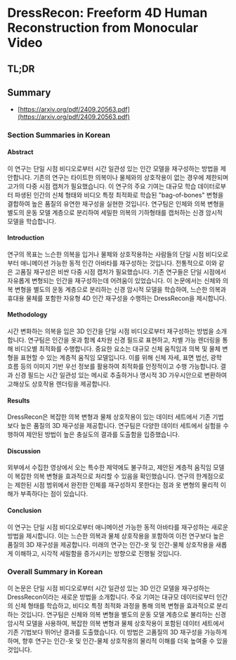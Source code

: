 # DressRecon: Freeform 4D Human Reconstruction from Monocular Video
## TL;DR
## Summary
- [https://arxiv.org/pdf/2409.20563.pdf](https://arxiv.org/pdf/2409.20563.pdf)

### Section Summaries in Korean

#### Abstract
이 연구는 단일 시점 비디오로부터 시간 일관성 있는 인간 모델을 재구성하는 방법을 제안합니다. 기존의 연구는 타이트한 의복이나 물체와의 상호작용이 없는 경우에 제한되며 고가의 다중 시점 캡처가 필요했습니다. 이 연구의 주요 기여는 대규모 학습 데이터로부터 파생된 인간의 신체 형태와 비디오 특정 최적화로 학습된 "bag-of-bones" 변형을 결합하여 높은 품질의 유연한 재구성을 실현한 것입니다. 연구팀은 인체와 의복 변형을 별도의 운동 모델 계층으로 분리하여 세밀한 의복의 기하형태를 캡처하는 신경 암시적 모델을 학습합니다.

#### Introduction
연구의 목표는 느슨한 의복을 입거나 물체와 상호작용하는 사람들의 단일 시점 비디오로부터 애니메이션 가능한 동적 인간 아바타를 재구성하는 것입니다. 전통적으로 이와 같은 고품질 재구성은 비싼 다중 시점 캡처가 필요했습니다. 기존 연구들은 단일 시점에서 자유롭게 변형되는 인간을 재구성하는데 어려움이 있었습니다. 이 논문에서는 신체와 의복 변형을 별도의 운동 계층으로 분리하는 신경 암시적 모델을 학습하여, 느슨한 의복과 휴대용 물체를 포함한 자유형 4D 인간 재구성을 수행하는 DressRecon을 제시합니다.

#### Methodology
시간 변화하는 의복을 입은 3D 인간을 단일 시점 비디오로부터 재구성하는 방법을 소개합니다. 연구팀은 인간을 옷과 함께 4차원 신경 필드로 표현하고, 차별 가능 렌더링을 통해 비디오별 최적화를 수행합니다. 중요한 요소는 대규모 신체 움직임과 의복 및 물체 변형을 표현할 수 있는 계층적 움직임 모델입니다. 이를 위해 신체 자세, 표면 법선, 광학 흐름 등의 이미지 기반 우선 정보를 활용하여 최적화를 안정적이고 수행 가능합니다. 결과 신경 필드는 시간 일관성 있는 메시로 추출하거나 명시적 3D 가우시안으로 변환하여 고해상도 상호작용 렌더링을 제공합니다.

#### Results
DressRecon은 복잡한 의복 변형과 물체 상호작용이 있는 데이터 세트에서 기존 기법보다 높은 품질의 3D 재구성을 제공합니다. 연구팀은 다양한 데이터 세트에서 실험을 수행하여 제안된 방법이 높은 충실도의 결과를 도출함을 입증했습니다.

#### Discussion
외부에서 수집한 영상에서 오는 특수한 제약에도 불구하고, 제안된 계층적 움직임 모델이 복잡한 의복 변형을 효과적으로 처리할 수 있음을 확인했습니다. 연구의 한계점으로는 제한된 시점 범위에서 완전한 인체를 재구성하지 못한다는 점과 옷 변형의 물리적 이해가 부족하다는 점이 있습니다.

#### Conclusion
이 연구는 단일 시점 비디오로부터 애니메이션 가능한 동적 아바타를 재구성하는 새로운 방법을 제시합니다. 이는 느슨한 의복과 물체 상호작용을 포함하여 이전 연구보다 높은 품질의 3D 재구성을 제공합니다. 미래의 연구는 인간-옷 및 인간-물체 상호작용을 새롭게 이해하고, 시각적 세밀함을 증가시키는 방향으로 진행될 것입니다.

### Overall Summary in Korean
이 논문은 단일 시점 비디오로부터 시간 일관성 있는 3D 인간 모델을 재구성하는 DressRecon이라는 새로운 방법을 소개합니다. 주요 기여는 대규모 데이터로부터 인간의 신체 형태를 학습하고, 비디오 특정 최적화 과정을 통해 의복 변형을 효과적으로 분리하는 것입니다. 연구팀은 신체와 의복 변형을 별도의 운동 모델 계층으로 불리하는 신경 암시적 모델을 사용하여, 복잡한 의복 변형과 물체 상호작용이 포함된 데이터 세트에서 기존 기법보다 뛰어난 결과를 도출했습니다. 이 방법은 고품질의 3D 재구성을 가능하게 하며, 향후 연구는 인간-옷 및 인간-물체 상호작용의 물리적 이해를 더욱 높여줄 수 있을 것입니다.